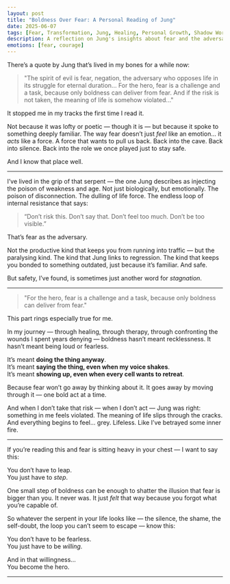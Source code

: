 ```yaml
---
layout: post
title: "Boldness Over Fear: A Personal Reading of Jung"
date: 2025-06-07
tags: [Fear, Transformation, Jung, Healing, Personal Growth, Shadow Work]
description: A reflection on Jung's insights about fear and the adversary within, and how boldness becomes our act of liberation.
emotions: [fear, courage]
---
```


There’s a quote by Jung that’s lived in my bones for a while now:

> "The spirit of evil is fear, negation, the adversary who opposes life in its struggle for eternal duration... For the hero, fear is a challenge and a task, because only boldness can deliver from fear. And if the risk is not taken, the meaning of life is somehow violated..."

It stopped me in my tracks the first time I read it.

Not because it was lofty or poetic — though it is — but because it spoke to something deeply familiar. The way fear doesn’t just *feel* like an emotion... it *acts* like a force. A force that wants to pull us back. Back into the cave. Back into silence. Back into the role we once played just to stay safe.

And I know that place well.

---

I’ve lived in the grip of that serpent — the one Jung describes as injecting the poison of weakness and age. Not just biologically, but emotionally. The poison of disconnection. The dulling of life force. The endless loop of internal resistance that says:

> “Don’t risk this. Don’t say that. Don’t feel too much. Don’t be too visible.”

That’s fear as the adversary.

Not the productive kind that keeps you from running into traffic — but the paralysing kind. The kind that Jung links to regression. The kind that keeps you bonded to something outdated, just because it’s familiar. And safe.

But safety, I’ve found, is sometimes just another word for *stagnation*.

---

> "For the hero, fear is a challenge and a task, because only boldness can deliver from fear."

This part rings especially true for me.

In my journey — through healing, through therapy, through confronting the wounds I spent years denying — boldness hasn’t meant recklessness. It hasn’t meant being loud or fearless.

It’s meant **doing the thing anyway**.  
It’s meant **saying the thing, even when my voice shakes**.  
It’s meant **showing up, even when every cell wants to retreat**.

Because fear won’t go away by thinking about it. It goes away by moving through it — one bold act at a time.

And when I don’t take that risk — when I don’t act — Jung was right: something in me feels violated. The meaning of life slips through the cracks. And everything begins to feel... grey. Lifeless. Like I’ve betrayed some inner fire.

---

If you’re reading this and fear is sitting heavy in your chest — I want to say this:

You don’t have to leap.  
You just have to *step*.

One small step of boldness can be enough to shatter the illusion that fear is bigger than you. It never was. It just *felt* that way because you forgot what you’re capable of.

So whatever the serpent in your life looks like — the silence, the shame, the self-doubt, the loop you can’t seem to escape — know this:

You don’t have to be fearless.  
You just have to be *willing*.  

And in that willingness…  
You become the hero.

---
